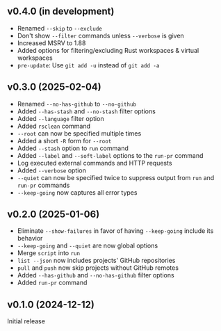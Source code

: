 v0.4.0 (in development)
-----------------------
- Renamed `--skip` to `--exclude`
- Don't show `--filter` commands unless `--verbose` is given
- Increased MSRV to 1.88
- Added options for filtering/excluding Rust workspaces & virtual workspaces
- `pre-update`: Use `git add -u` instead of `git add -a`

v0.3.0 (2025-02-04)
-------------------
- Renamed `--no-has-github` to `--no-github`
- Added `--has-stash` and `--no-stash` filter options
- Added `--language` filter option
- Added `rsclean` command
- `--root` can now be specified multiple times
- Added a short `-R` form for `--root`
- Added `--stash` option to `run` command
- Added `--label` and `--soft-label` options to the `run-pr` command
- Log executed external commands and HTTP requests
- Added `--verbose` option
- `--quiet` can now be specified twice to suppress output from `run` and
  `run-pr` commands
- `--keep-going` now captures all error types

v0.2.0 (2025-01-06)
-------------------
- Eliminate `--show-failures` in favor of having `--keep-going` include its
  behavior
- `--keep-going` and `--quiet` are now global options
- Merge `script` into `run`
- `list --json` now includes projects' GitHub repositories
- `pull` and `push` now skip projects without GitHub remotes
- Added `--has-github` and `--no-has-github` filter options
- Added `run-pr` command

v0.1.0 (2024-12-12)
-------------------
Initial release

